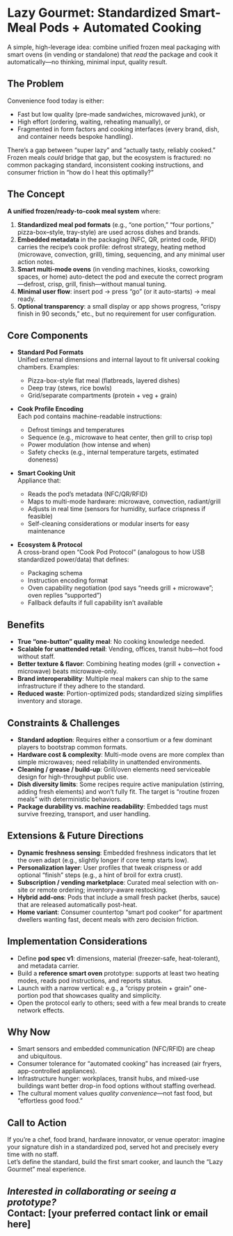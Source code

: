 # Lazy Gourmet: Standardized Smart-Meal Pods + Automated Cooking

A simple, high-leverage idea: combine unified frozen meal packaging with smart ovens (in vending or standalone) that *read* the package and cook it automatically—no thinking, minimal input, quality result.

## The Problem

Convenience food today is either:
- Fast but low quality (pre-made sandwiches, microwaved junk), or  
- High effort (ordering, waiting, reheating manually), or  
- Fragmented in form factors and cooking interfaces (every brand, dish, and container needs bespoke handling).

There’s a gap between “super lazy” and “actually tasty, reliably cooked.” Frozen meals *could* bridge that gap, but the ecosystem is fractured: no common packaging standard, inconsistent cooking instructions, and consumer friction in “how do I heat this optimally?”

## The Concept

**A unified frozen/ready-to-cook meal system** where:

1. **Standardized meal pod formats** (e.g., “one portion,” “four portions,” pizza-box–style, tray-style) are used across dishes and brands.  
2. **Embedded metadata** in the packaging (NFC, QR, printed code, RFID) carries the recipe’s cook profile: defrost strategy, heating method (microwave, convection, grill), timing, sequencing, and any minimal user action notes.  
3. **Smart multi-mode ovens** (in vending machines, kiosks, coworking spaces, or home) auto-detect the pod and execute the correct program—defrost, crisp, grill, finish—without manual tuning.  
4. **Minimal user flow**: insert pod → press “go” (or it auto-starts) → meal ready.  
5. **Optional transparency**: a small display or app shows progress, “crispy finish in 90 seconds,” etc., but no requirement for user configuration.

## Core Components

- **Standard Pod Formats**  
  Unified external dimensions and internal layout to fit universal cooking chambers. Examples:  
  - Pizza-box-style flat meal (flatbreads, layered dishes)  
  - Deep tray (stews, rice bowls)  
  - Grid/separate compartments (protein + veg + grain)  

- **Cook Profile Encoding**  
  Each pod contains machine-readable instructions:  
  - Defrost timings and temperatures  
  - Sequence (e.g., microwave to heat center, then grill to crisp top)  
  - Power modulation (how intense and when)  
  - Safety checks (e.g., internal temperature targets, estimated doneness)  

- **Smart Cooking Unit**  
  Appliance that:  
  - Reads the pod’s metadata (NFC/QR/RFID)  
  - Maps to multi-mode hardware: microwave, convection, radiant/grill  
  - Adjusts in real time (sensors for humidity, surface crispness if feasible)  
  - Self-cleaning considerations or modular inserts for easy maintenance  

- **Ecosystem & Protocol**  
  A cross-brand open “Cook Pod Protocol” (analogous to how USB standardized power/data) that defines:  
  - Packaging schema  
  - Instruction encoding format  
  - Oven capability negotiation (pod says “needs grill + microwave”; oven replies “supported”)  
  - Fallback defaults if full capability isn’t available  

## Benefits

- **True “one-button” quality meal**: No cooking knowledge needed.  
- **Scalable for unattended retail**: Vending, offices, transit hubs—hot food without staff.  
- **Better texture & flavor**: Combining heating modes (grill + convection + microwave) beats microwave-only.  
- **Brand interoperability**: Multiple meal makers can ship to the same infrastructure if they adhere to the standard.  
- **Reduced waste**: Portion-optimized pods; standardized sizing simplifies inventory and storage.  

## Constraints & Challenges

- **Standard adoption**: Requires either a consortium or a few dominant players to bootstrap common formats.  
- **Hardware cost & complexity**: Multi-mode ovens are more complex than simple microwaves; need reliability in unattended environments.  
- **Cleaning / grease / build-up**: Grill/oven elements need serviceable design for high-throughput public use.  
- **Dish diversity limits**: Some recipes require active manipulation (stirring, adding fresh elements) and won’t fully fit. The target is “routine frozen meals” with deterministic behaviors.  
- **Package durability vs. machine readability**: Embedded tags must survive freezing, transport, and user handling.

## Extensions & Future Directions

- **Dynamic freshness sensing**: Embedded freshness indicators that let the oven adapt (e.g., slightly longer if core temp starts low).  
- **Personalization layer**: User profiles that tweak crispness or add optional “finish” steps (e.g., a hint of broil for extra crust).  
- **Subscription / vending marketplace**: Curated meal selection with on-site or remote ordering; inventory-aware restocking.  
- **Hybrid add-ons**: Pods that include a small fresh packet (herbs, sauce) that are released automatically post-heat.  
- **Home variant**: Consumer countertop “smart pod cooker” for apartment dwellers wanting fast, decent meals with zero decision friction.

## Implementation Considerations

- Define **pod spec v1**: dimensions, material (freezer-safe, heat-tolerant), and metadata carrier.  
- Build a **reference smart oven** prototype: supports at least two heating modes, reads pod instructions, and reports status.  
- Launch with a narrow vertical: e.g., a “crispy protein + grain” one-portion pod that showcases quality and simplicity.  
- Open the protocol early to others; seed with a few meal brands to create network effects.

## Why Now

- Smart sensors and embedded communication (NFC/RFID) are cheap and ubiquitous.  
- Consumer tolerance for “automated cooking” has increased (air fryers, app-controlled appliances).  
- Infrastructure hunger: workplaces, transit hubs, and mixed-use buildings want better drop-in food options without staffing overhead.  
- The cultural moment values *quality convenience*—not fast food, but “effortless good food.”

## Call to Action

If you’re a chef, food brand, hardware innovator, or venue operator: imagine your signature dish in a standardized pod, served hot and precisely every time with no staff.  
Let’s define the standard, build the first smart cooker, and launch the “Lazy Gourmet” meal experience.

*Interested in collaborating or seeing a prototype?*  
Contact: [your preferred contact link or email here]  
---

<script src="https://giscus.app/client.js"
        data-repo="akrafts-gpt/simple-static-site"
        data-repo-id="R_kgDOPWwKHQ"
        data-category="Ideas"
        data-category-id="DIC_kwDOPWwKHc4CtsPi"
        data-mapping="pathname"
        data-strict="0"
        data-reactions-enabled="1"
        data-emit-metadata="1"
        data-input-position="bottom"
        data-theme="light"
        data-lang="en"
        data-loading="lazy"
        crossorigin="anonymous"
        async>
</script>

